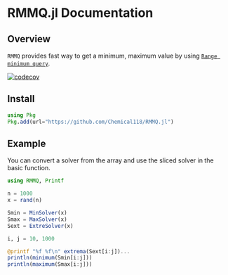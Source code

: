 # RMMQ.jl Documentation
## Overview
`RMMQ` provides fast way to get a minimum, maximum value by using [`Range minimum query`](https://en.wikipedia.org/wiki/Range_minimum_query).

[![codecov](https://codecov.io/gh/Chemical118/RMMQ.jl/branch/master/graph/badge.svg?token=TT6PWZU5OP)](https://codecov.io/gh/Chemical118/RMMQ.jl)

## Install
```julia
using Pkg
Pkg.add(url="https://github.com/Chemical118/RMMQ.jl")
```

## Example
You can convert a solver from the array and use the sliced solver in the basic function.
```julia
using RMMQ, Printf

n = 1000
x = rand(n)

Smin = MinSolver(x)
Smax = MaxSolver(x)
Sext = ExtreSolver(x)

i, j = 10, 1000

@printf "%f %f\n" extrema(Sext[i:j])...
println(minimum(Smin[i:j]))
println(maximum(Smax[i:j]))
```